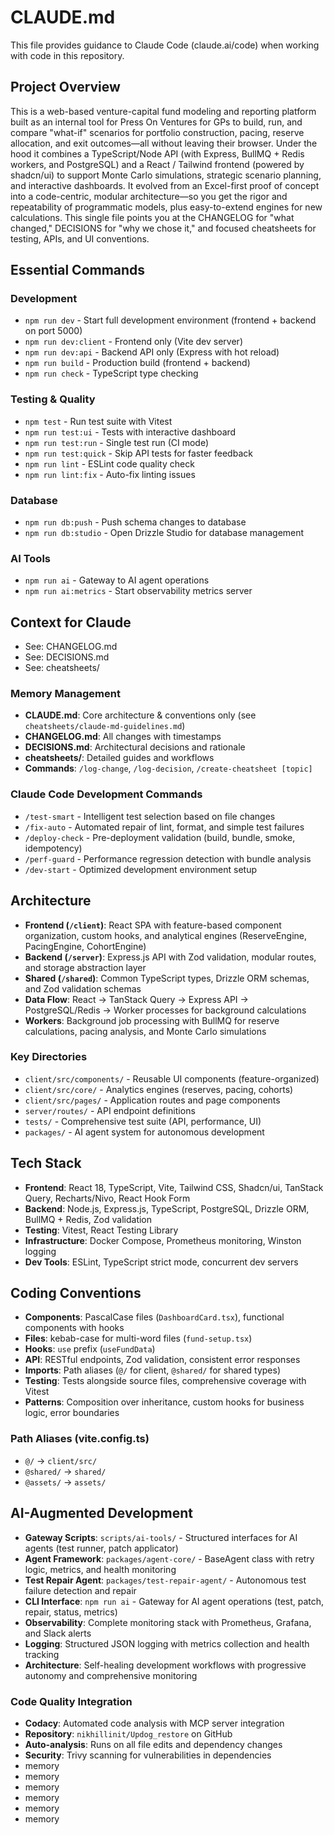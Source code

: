 # CLAUDE.md

This file provides guidance to Claude Code (claude.ai/code) when working with code in this repository.

## Project Overview  
This is a web-based venture-capital fund modeling and reporting platform built as an internal tool for Press On Ventures for GPs to build, run, and compare "what-if" scenarios for portfolio construction, pacing, reserve allocation, and exit outcomes—all without leaving their browser. Under the hood it combines a TypeScript/Node API (with Express, BullMQ + Redis workers, and PostgreSQL) and a React / Tailwind frontend (powered by shadcn/ui) to support Monte Carlo simulations, strategic scenario planning, and interactive dashboards. It evolved from an Excel-first proof of concept into a code-centric, modular architecture—so you get the rigor and repeatability of programmatic models, plus easy-to-extend engines for new calculations. This single file points you at the CHANGELOG for "what changed," DECISIONS for "why we chose it," and focused cheatsheets for testing, APIs, and UI conventions.

## Essential Commands

### Development
- `npm run dev` - Start full development environment (frontend + backend on port 5000)
- `npm run dev:client` - Frontend only (Vite dev server)
- `npm run dev:api` - Backend API only (Express with hot reload)
- `npm run build` - Production build (frontend + backend)
- `npm run check` - TypeScript type checking

### Testing & Quality
- `npm test` - Run test suite with Vitest
- `npm run test:ui` - Tests with interactive dashboard  
- `npm run test:run` - Single test run (CI mode)
- `npm run test:quick` - Skip API tests for faster feedback
- `npm run lint` - ESLint code quality check
- `npm run lint:fix` - Auto-fix linting issues

### Database
- `npm run db:push` - Push schema changes to database
- `npm run db:studio` - Open Drizzle Studio for database management

### AI Tools
- `npm run ai` - Gateway to AI agent operations
- `npm run ai:metrics` - Start observability metrics server

## Context for Claude  
- See: CHANGELOG.md  
- See: DECISIONS.md  
- See: cheatsheets/

### Memory Management
- **CLAUDE.md**: Core architecture & conventions only (see `cheatsheets/claude-md-guidelines.md`)
- **CHANGELOG.md**: All changes with timestamps
- **DECISIONS.md**: Architectural decisions and rationale
- **cheatsheets/**: Detailed guides and workflows
- **Commands**: `/log-change`, `/log-decision`, `/create-cheatsheet [topic]`

### Claude Code Development Commands
- `/test-smart` - Intelligent test selection based on file changes
- `/fix-auto` - Automated repair of lint, format, and simple test failures
- `/deploy-check` - Pre-deployment validation (build, bundle, smoke, idempotency)
- `/perf-guard` - Performance regression detection with bundle analysis
- `/dev-start` - Optimized development environment setup

## Architecture
- **Frontend (`/client`)**: React SPA with feature-based component organization, custom hooks, and analytical engines (ReserveEngine, PacingEngine, CohortEngine)
- **Backend (`/server`)**: Express.js API with Zod validation, modular routes, and storage abstraction layer
- **Shared (`/shared`)**: Common TypeScript types, Drizzle ORM schemas, and Zod validation schemas
- **Data Flow**: React → TanStack Query → Express API → PostgreSQL/Redis → Worker processes for background calculations
- **Workers**: Background job processing with BullMQ for reserve calculations, pacing analysis, and Monte Carlo simulations

### Key Directories
- `client/src/components/` - Reusable UI components (feature-organized)
- `client/src/core/` - Analytics engines (reserves, pacing, cohorts)
- `client/src/pages/` - Application routes and page components
- `server/routes/` - API endpoint definitions
- `tests/` - Comprehensive test suite (API, performance, UI)
- `packages/` - AI agent system for autonomous development

## Tech Stack
- **Frontend**: React 18, TypeScript, Vite, Tailwind CSS, Shadcn/ui, TanStack Query, Recharts/Nivo, React Hook Form
- **Backend**: Node.js, Express.js, TypeScript, PostgreSQL, Drizzle ORM, BullMQ + Redis, Zod validation
- **Testing**: Vitest, React Testing Library
- **Infrastructure**: Docker Compose, Prometheus monitoring, Winston logging
- **Dev Tools**: ESLint, TypeScript strict mode, concurrent dev servers

## Coding Conventions
- **Components**: PascalCase files (`DashboardCard.tsx`), functional components with hooks
- **Files**: kebab-case for multi-word files (`fund-setup.tsx`)
- **Hooks**: `use` prefix (`useFundData`)
- **API**: RESTful endpoints, Zod validation, consistent error responses
- **Imports**: Path aliases (`@/` for client, `@shared/` for shared types)
- **Testing**: Tests alongside source files, comprehensive coverage with Vitest
- **Patterns**: Composition over inheritance, custom hooks for business logic, error boundaries

### Path Aliases (vite.config.ts)
- `@/` → `client/src/`
- `@shared/` → `shared/`
- `@assets/` → `assets/`

## AI-Augmented Development
- **Gateway Scripts**: `scripts/ai-tools/` - Structured interfaces for AI agents (test runner, patch applicator)
- **Agent Framework**: `packages/agent-core/` - BaseAgent class with retry logic, metrics, and health monitoring
- **Test Repair Agent**: `packages/test-repair-agent/` - Autonomous test failure detection and repair
- **CLI Interface**: `npm run ai` - Gateway for AI agent operations (test, patch, repair, status, metrics)
- **Observability**: Complete monitoring stack with Prometheus, Grafana, and Slack alerts
- **Logging**: Structured JSON logging with metrics collection and health tracking
- **Architecture**: Self-healing development workflows with progressive autonomy and comprehensive monitoring

### Code Quality Integration
- **Codacy**: Automated code analysis with MCP server integration
- **Repository**: `nikhillinit/Updog_restore` on GitHub
- **Auto-analysis**: Runs on all file edits and dependency changes
- **Security**: Trivy scanning for vulnerabilities in dependencies
- memory
- memory
- memory
- memory
- memory
- memory
